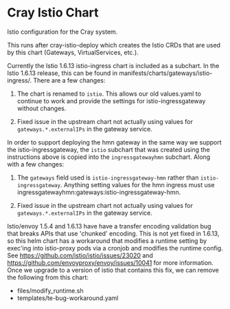 # Cray Istio Chart

Istio configuration for the Cray system.

This runs after cray-istio-deploy which creates the Istio CRDs that
are used by this chart (Gateways, VirtualServices, etc.).

Currently the Istio 1.6.13 istio-ingress chart is included as a subchart.
In the Istio 1.6.13 release, this can be found in
manifests/charts/gateways/istio-ingress/.
There are a few changes:

1) The chart is renamed to `istio`. This allows our old values.yaml to continue
   to work and provide the settings for istio-ingressgateway without changes.

2) Fixed issue in the upstream chart not actually using values for
   `gateways.*.externalIPs` in the gateway service.

In order to support deploying the hmn gateway in the same way we support the
istio-ingressgateway, the `istio` subchart that was created using the
instructions above is copied into the `ingressgatewayhmn` subchart. Along with
a few changes:

1) The `gateways` field used is `istio-ingressgateway-hmn` rather than
   `istio-ingressgateway`. Anything setting values for the hmn ingress must
   use ingressgatewayhmn:gateways:istio-ingressgateway-hmn.

2) Fixed issue in the upstream chart not actually using values for
  `gateways.*.externalIPs` in the gateway service.

Istio/envoy 1.5.4 and 1.6.13 have have a transfer encoding validation bug that
breaks APIs that use 'chunked' encoding.  This is not yet fixed in 1.6.13, so
this helm chart has a workaround that modifies a runtime setting by exec'ing
into istio-proxy pods via a cronjob and modifies the runtime config.  See
https://github.com/istio/istio/issues/23020 and
https://github.com/envoyproxy/envoy/issues/10041 for more information.  Once
we upgrade to a version of istio that contains this fix, we can remove the
following from this chart:

  - files/modify_runtime.sh
  - templates/te-bug-workaround.yaml
